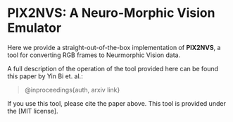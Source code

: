 # PIX2NVS: A Neuro-Morphic Vision Emulator 

Here we provide a straight-out-of-the-box implementation of **PIX2NVS**, a tool for converting RGB frames to Neurmorphic Vision data. 

A full description of the operation of the tool provided here can be found this paper by Yin Bi et. al.: 
> @inproceedings{auth,  arxiv link}

If you use this tool, please cite the paper above. This tool is provided under the [MIT license].
